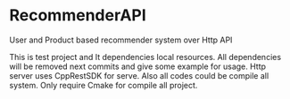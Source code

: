 # RecommenderAPI
User and Product based recommender system over Http API

This is test project and It dependencies local resources. All dependencies will be removed next commits and give some example for usage.
Http server uses CppRestSDK for serve. Also all codes could be compile all system. Only require Cmake for compile all project. 
